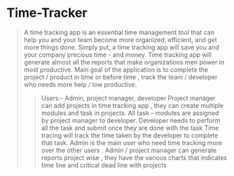 # Time-Tracker

>A time tracking app is an essential time management tool that can help you and your team
become more organized, efficient, and get more things done.
>Simply put, a time tracking app will save you and your company precious time - and money.
>Time tracking app will generate almost all the reports that make organizations men power in
most productive.
>Main goal of the application is to complete the project / product in time or before time , track
the team / developer who needs more help / low productive.
>>Users:-
Admin, project manager, developer
>Project manager can add projects in time tracking app , they can create multiple modules
and task in projects. All task - modules are assigned by project manager to developer.
>Developer needs to perform all the task and submit once they are done with the task
Time tracing will track the time taken by the developer to complete that task.
>Admin is the main user who need time tracking more over the other users .
>Admin / project manager can generate reports project wise , they have the various charts
that indicates time line and critical dead line with projects
